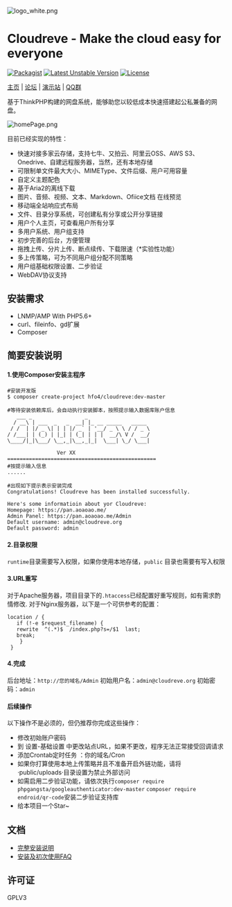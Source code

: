 ![logo_white.png](https://raw.githubusercontent.com/HFO4/Cloudreve/master/static/img/logo_white.png)

Cloudreve - Make the cloud easy for everyone
=========================
[![Packagist](https://img.shields.io/packagist/v/HFO4/Cloudreve.svg)](https://packagist.org/packages/hfo4/cloudreve)
[![Latest Unstable Version](https://poser.pugx.org/hfo4/cloudreve/v/unstable)](https://packagist.org/packages/hfo4/cloudreve)
[![License](https://poser.pugx.org/hfo4/cloudreve/license)](https://packagist.org/packages/hfo4/cloudreve)

[主页](https://cloudreve.org) | [论坛](https://forum.cloudreve.org) | [演示站](https://drive.aoaoao.me) | [QQ群](https://jq.qq.com/?_wv=1027&k=5TX6sJY)

基于ThinkPHP构建的网盘系统，能够助您以较低成本快速搭建起公私兼备的网盘。

![homePage.png](https://i.loli.net/2019/03/16/5c8cac3ca7f61.png)

目前已经实现的特性：

* 快速对接多家云存储，支持七牛、又拍云、阿里云OSS、AWS S3、Onedrive、自建远程服务器，当然，还有本地存储
* 可限制单文件最大大小、MIMEType、文件后缀、用户可用容量
* 自定义主题配色
* 基于Aria2的离线下载
* 图片、音频、视频、文本、Markdown、Ofiice文档 在线预览
* 移动端全站响应式布局
* 文件、目录分享系统，可创建私有分享或公开分享链接
* 用户个人主页，可查看用户所有分享
* 多用户系统、用户组支持
* 初步完善的后台，方便管理
* 拖拽上传、分片上传、断点续传、下载限速（*实验性功能）
* 多上传策略，可为不同用户组分配不同策略
* 用户组基础权限设置、二步验证
* WebDAV协议支持


安装需求
------------
* LNMP/AMP With PHP5.6+
* curl、fileinfo、gd扩展
* Composer

简要安装说明
------------

#### 1.使用Composer安装主程序
```
#安装开发版
$ composer create-project hfo4/cloudreve:dev-master
```

```
#等待安装依赖库后，会自动执行安装脚本，按照提示输入数据库账户信息
   ___ _                 _                    
  / __\ | ___  _   _  __| |_ __ _____   _____ 
 / /  | |/ _ \| | | |/ _` | '__/ _ \ \ / / _ \
/ /___| | (_) | |_| | (_| | | |  __/\ V /  __/
\____/|_|\___/ \__,_|\__,_|_|  \___| \_/ \___| 
        
                Ver XX
================================================
#按提示输入信息
......
```

```
#出现如下提示表示安装完成
Congratulations! Cloudreve has been installed successfully.

Here's some informatioin about yor Cloudreve:
Homepage: https://pan.aoaoao.me/
Admin Panel: https://pan.aoaoao.me/Admin
Default username: admin@cloudreve.org
Default password: admin
```

#### 2.目录权限
`runtime`目录需要写入权限，如果你使用本地存储，`public` 目录也需要有写入权限

#### 3.URL重写
对于Apache服务器，项目目录下的`.htaccess`已经配置好重写规则，如有需求酌情修改.
对于Nginx服务器，以下是一个可供参考的配置：
```
location / {
   if (!-e $request_filename) {
   rewrite  ^(.*)$  /index.php?s=/$1  last;
   break;
    }
 }
```

#### 4.完成
后台地址：`http://您的域名/Admin` 初始用户名：`admin@cloudreve.org` 初始密码：`admin`
#### 后续操作
以下操作不是必须的，但仍推荐你完成这些操作：
* 修改初始账户密码
* 到 设置-基础设置 中更改站点URL，如果不更改，程序无法正常接受回调请求
* 添加Crontab定时任务 ：你的域名/Cron
* 如果你打算使用本地上传策略并且不准备开启外链功能，请将·public/uploads·目录设置为禁止外部访问
* 如需启用二步验证功能，请依次执行`composer require phpgangsta/googleauthenticator:dev-master` `composer require endroid/qr-code`安装二步验证支持库
* 给本项目一个Star~

文档
------------
* [完整安装说明](https://github.com/HFO4/Cloudreve/wiki/%E5%AE%89%E8%A3%85%E8%AF%B4%E6%98%8E)
* [安装及初次使用FAQ](https://github.com/HFO4/Cloudreve/wiki/%E5%AE%89%E8%A3%85%E5%8F%8A%E5%88%9D%E6%AC%A1%E4%BD%BF%E7%94%A8FAQ)

许可证
------------
GPLV3
